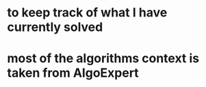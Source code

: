 # to keep track of what I have currently solved
# most of the algorithms context is taken from AlgoExpert
